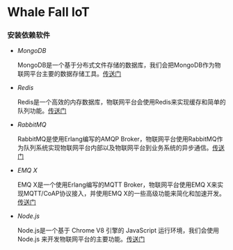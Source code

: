 # Whale Fall IoT

### 安装依赖软件
* *MongoDB*

    MongoDB是一个基于分布式文件存储的数据库，我们会把MongoDB作为物联网平台主要的数据存储工具。[传送门](https://www.mongodb.com/download-center/community)

* *Redis*

    Redis是一个高效的内存数据库，物联网平台会使用Redis来实现缓存和简单的队列功能。[传送门](https://redis.io/download)

* *RabbitMQ*

    RabbitMQ是使用Erlang编写的AMQP Broker，物联网平台使用RabbitMQ作为队列系统实现物联网平台内部以及物联网平台到业务系统的异步通信。[传送门](https://www.rabbitmq.com/#getstarted)
    
* *EMQ X*

    EMQ X是一个使用Erlang编写的MQTT Broker，物联网平台使用EMQ X来实现MQTT/CoAP协议接入，并使用EMQ X的一些高级功能来简化和加速开发。[传送门](https://docs.emqx.io/broker/v3/cn/)

* *Node.js*

    Node.js是一个基于 Chrome V8 引擎的 JavaScript 运行环境，我们会使用 Node.js 来开发物联网平台的主要功能。[传送门](https://nodejs.org/en/download/)